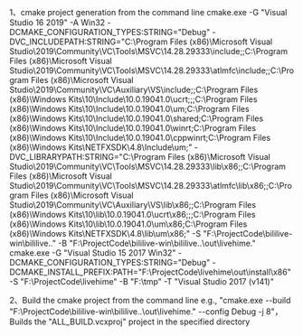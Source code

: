 1、cmake project generation from the command line
   cmake.exe -G "Visual Studio 16 2019" -A Win32 -DCMAKE_CONFIGURATION_TYPES:STRING="Debug" -DVC_INCLUDEPATH:STRING="C:\Program Files (x86)\Microsoft Visual Studio\2019\Community\VC\Tools\MSVC\14.28.29333\include;;C:\Program Files (x86)\Microsoft Visual Studio\2019\Community\VC\Tools\MSVC\14.28.29333\atlmfc\include;;C:\Program Files (x86)\Microsoft Visual Studio\2019\Community\VC\Auxiliary\VS\include;;C:\Program Files (x86)\Windows Kits\10\Include\10.0.19041.0\ucrt;;;C:\Program Files (x86)\Windows Kits\10\Include\10.0.19041.0\um;C:\Program Files (x86)\Windows Kits\10\Include\10.0.19041.0\shared;C:\Program Files (x86)\Windows Kits\10\Include\10.0.19041.0\winrt;C:\Program Files (x86)\Windows Kits\10\Include\10.0.19041.0\cppwinrt;C:\Program Files (x86)\Windows Kits\NETFXSDK\4.8\Include\um;" -DVC_LIBRARYPATH:STRING="C:\Program Files (x86)\Microsoft Visual Studio\2019\Community\VC\Tools\MSVC\14.28.29333\lib\x86;;C:\Program Files (x86)\Microsoft Visual Studio\2019\Community\VC\Tools\MSVC\14.28.29333\atlmfc\lib\x86;;C:\Program Files (x86)\Microsoft Visual Studio\2019\Community\VC\Auxiliary\VS\lib\x86;;C:\Program Files (x86)\Windows Kits\10\lib\10.0.19041.0\ucrt\x86;;;C:\Program Files (x86)\Windows Kits\10\lib\10.0.19041.0\um\x86;C:\Program Files (x86)\Windows Kits\NETFXSDK\4.8\lib\um\x86;" -S "F:\ProjectCode\bililive-win\bililive\.." -B "F:\ProjectCode\bililive-win\bililive\..\out\livehime\."
   cmake.exe -G "Visual Studio 15 2017 Win32"  -DCMAKE_CONFIGURATION_TYPES:STRING="Debug" -DCMAKE_INSTALL_PREFIX:PATH="F:\ProjectCode\livehime\out\install\x86" -S "F:\ProjectCode\livehime" -B "F:\tmp" -T "Visual Studio 2017 (v141)"

2、Build the cmake project from the command line
   e.g., "cmake.exe --build "F:\ProjectCode\bililive-win\bililive\..\out\livehime\." --config Debug -j 8"，Builds the "ALL_BUILD.vcxproj" project in the specified directory
























